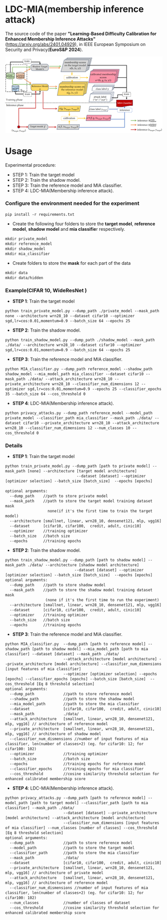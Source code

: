 # LDC-MIA(membership inference attack)
The source code of the paper **"Learning-Based Difficulty Calibration for Enhanced Membership Inference Attacks"**(https://arxiv.org/abs/2401.04929), in IEEE European Symposium on Security and Privacy(**EuroS&P 2024**).

<img src="LDCMIA_workflow.png" width="600">

# Usage
Experimental procedure:
- STEP 1: Train the target model
- STEP 2: Train the shadow model.
- STEP 3: Train the reference model and MIA classifier.
- STEP 4: LDC-MIA(Membership inference attack).
### Configure the environment needed for the experiment
```
pip install -r requirements.txt
```
- Create the following four folders to store the **target model**, **reference model**, **shadow model** and **mia classifie**r respectively.
```
mkdir private_model
mkdir reference_model
mkdir shadow_model
mkdir mia_classifier
```
- Create folders to store the **mask** for each part of the data
```
mkdir data
mkdir data/hidden
```
### Example(CIFAR 10, WideResNet )
- **STEP 1**: Train the target model
```
python train_private_model.py --dump_path ./private_model --mask_path none --architecture wrn28_10 --dataset cifar10 --optimizer sgd,lr=cos:0.01,momentum=0.9 --batch_size 64 --epochs 25
```
- **STEP 2**: Train the shadow model.
```
python train_shadow_model.py --dump_path ./shadow_model --mask_path ./data/ --architecture wrn28_10 --dataset cifar10 --optimizer sgd,lr=cos:0.01,momentum=0.9 --batch_size 64 --epochs 25
```
- **STEP 3**: Train the reference model and MIA classifier.
```
python MIA_classifier.py --dump_path reference_model --shadow_path shadow_model --mia_model_path mia_classifier --dataset cifar10 --mask_path ./data/ --attack_architecture wrn28_10 --private_architecture wrn28_10 --classifier_num_dimensions 12 --optimizer sgd,lr=cos:0.01,momentum=0.9 --epochs 25 --classifier_epochs 35 --batch_size 64 --cos_threshold 0
```
- **STEP 4**: LDC-MIA(Membership inference attack).
```
python privacy_attacks.py --dump_path reference_model --model_path private_model --classifier_path mia_classifier --mask_path ./data/ --dataset cifar10 --private_architecture wrn28_10 --attack_architecture wrn28_10 --classifier_num_dimensions 12 --num_classes 10 --cos_threshold 0
```

### Details
- **STEP 1**: Train the target model
```
python train_private_model.py --dump_path [path to private model] --mask_path [none] --architecture [target model architecture] 
                                --dataset [dataset] --optimizer [optimizer selection] --batch_size [batch_size]  --epochs [epochs]

optional arguments:
  --dump_path    //path to store private model
  --mask_path    //path to store the target model training dataset mask
                   none(if it's the first time to train the target model)
  --architecture [smallnet, linear, wrn28_10, densenet121, mlp, vgg16]
  --dataset      [cifar10, cifar100,  credit, adult, cinic10]
  --optimizer    //training optimizer
  --batch_size   //batch size
  --epochs       //training epochs
```

- **STEP 2**: Train the shadow model.
```
python train_shadow_model.py --dump_path [path to shadow model] --mask_path ./data/ --architecture [shadow model architecture] 
                               --dataset [dataset] --optimizer [optimizer selection] --batch_size [batch_size]  --epochs [epochs] 
optional arguments:
  --dump_path    //path to store shadow model
  --mask_path    //path to store the shadow model training dataset mask
                  (none if it's the first time to run the experiment)
  --architecture [smallnet, linear, wrn28_10, densenet121, mlp, vgg16]
  --dataset      [cifar10, cifar100,  credit, adult, cinic10]
  --optimizer    //training optimizer
  --batch_size   //batch size
  --epochs       //training epochs
```

- **STEP 3**: Train the reference model and MIA classifier.
```
python MIA_classifier.py  --dump_path [path to reference model] --shadow_path [path to shadow model] --mia_model_path [path to mia classifier] --dataset [dataset] --mask_path ./data/
                          --attack_architecture [model architecture] --private_architecture [model architecture] --classifier_num_dimensions [input features of mia classifier]
                          --optimizer [optimizer selection] --epochs [epochs] --classifier_epochs [epochs] --batch_size [batch_size]  --cos_threshold [Eq 8 threshold selection]
optional arguments:
  --dump_path             //path to store reference model
  --shadow_path           //path to store the shadow model
  --mia_model_path        //path to store the mia classifier
  --dataset               [cifar10, cifar100,  credit, adult, cinic10] 
  --mask_path             ./data/
  --attack_architecture   [smallnet, linear, wrn28_10, densenet121, mlp, vgg16] // architecture of reference model
  --private_architecture  [smallnet, linear, wrn28_10, densenet121, mlp, vgg16] // architecture of shadow model
  --classifier_num_dismensions //number of input features of mia classifier, len(number of classes+2) (eg. for cifar10: 12; for cifar100: 102)
  --optimizer             //training optimizer
  --batch_size            //batch size
  --epochs                //training epochs for reference model
  --classifier_epochs     //training epochs for mia classifier
  --cos_threshold         //cosine similarity threshold selection for enhanced calibrated membership score
```


- **STEP 4**: LDC-MIA(Membership inference attack).
```
python privacy_attacks.py --dump_path [path to reference model] --model_path [path to target model] --classifier_path [path to mia classifier] --mask_path ./data/ 
                          --dataset [dataset] --private_architecture [model architecture] --attack_architecture [model architecture] 
                          --classifier_num_dimensions [input features of mia classifier] --num_classes [number of classes] --cos_threshold [Eq 8 threshold selection]
optional arguments:
  --dump_path             //path to store reference model
  --model_path            //path to store the target model
  --classifier_path       //path to store the mia classifier
  --mask_path             ./data/
  --dataset               [cifar10, cifar100,  credit, adult, cinic10] 
  --private_architecture  [smallnet, linear, wrn28_10, densenet121, mlp, vgg16] // architecture of private model
  --attack_architecture   [smallnet, linear, wrn28_10, densenet121, mlp, vgg16] // architecture of reference model
  --classifier_num_dismensions //number of input features of mia classifier, len(number of classes+2) (eg. for cifar10: 12; for cifar100: 102)
  --num_classes           //number of classes of dataset
  --cos_threshold         //cosine similarity threshold selection for enhanced calibrated membership score

```